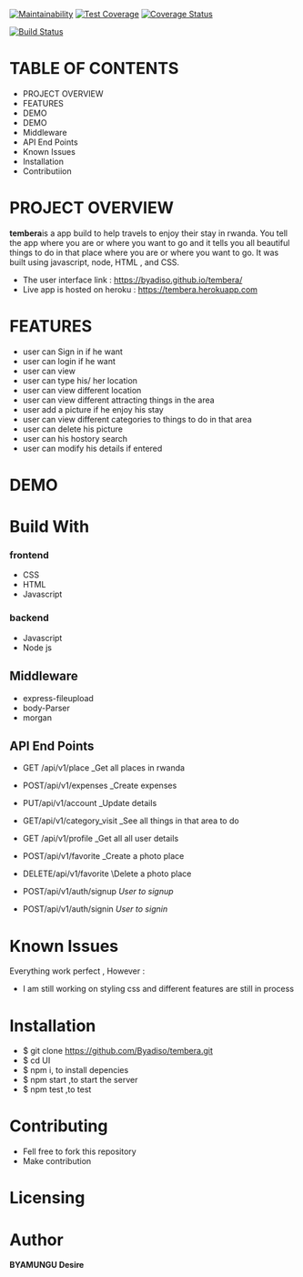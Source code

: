 [![Maintainability](https://api.codeclimate.com/v1/badges/f8910ac7a64bcd78c3a6/maintainability)](https://codeclimate.com/github/Byadiso/UI/maintainability) [![Test Coverage](https://api.codeclimate.com/v1/badges/f8910ac7a64bcd78c3a6/test_coverage)](https://codeclimate.com/github/Byadiso/UI/test_coverage)
[![Coverage Status](https://coveralls.io/repos/github/Byadiso/UI/badge.svg?branch=master)](https://coveralls.io/github/Byadiso/UI?branch=master)

[![Build Status](https://travis-ci.org/Byadiso/UI.svg?branch=develop)](https://travis-ci.org/Byadiso/UI)

# TABLE OF CONTENTS

-   PROJECT OVERVIEW
-   FEATURES
-   DEMO
-   DEMO
-   Middleware
-   API End Points
-   Known Issues
-   Installation
-   Contributiion

# PROJECT OVERVIEW

**tembera**is a app build to help travels to enjoy their stay in rwanda. You tell the app where you are or where you want to go and it tells you all beautiful things to do in that place where you are or where you want to go. It was built using javascript, node, HTML , and CSS.

-   The user interface link : https://byadiso.github.io/tembera/
-   Live app is hosted on heroku : https://tembera.herokuapp.com

# FEATURES

-   user can Sign in if he want
-   user can login if he want
-   user can view
-   user can type his/ her location
-   user can view different location
-   user can view different attracting things in the area
-   user add a picture if he enjoy his stay
-   user can view different categories to things to do in that area
-   user can delete his picture
-   user can his hostory search
-   user can modify his details if entered

# DEMO

# Build With

### frontend

-   CSS
-   HTML
-   Javascript

### backend

-   Javascript
-   Node js

## Middleware

-   express-fileupload
-   body-Parser
-   morgan

## API End Points

-   GET /api/v1/place \_Get all places in rwanda
-   POST/api/v1/expenses \_Create expenses
-   PUT/api/v1/account \_Update details
-   GET/api/v1/category_visit \_See all things in that area to do
-   GET /api/v1/profile \_Get all all user details
-   POST/api/v1/favorite \_Create a photo place
-   DELETE/api/v1/favorite \Delete a photo place

-   POST/api/v1/auth/signup _User to signup_
-   POST/api/v1/auth/signin _User to signin_

# Known Issues

Everything work perfect , However :

-   I am still working on styling css and different features are still in process

# Installation

-   \$ git clone https://github.com/Byadiso/tembera.git
-   \$ cd UI
-   \$ npm i, to install depencies
-   \$ npm start ,to start the server
-   \$ npm test ,to test

# Contributing

-   Fell free to fork this repository
-   Make contribution

# Licensing

# Author

**BYAMUNGU Desire**

